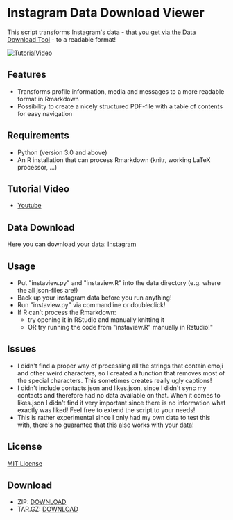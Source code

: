 # Instagram Data Download Viewer

This script transforms Instagram's data - [that you get via the Data Download Tool](https://www.cnet.com/how-to/how-to-download-all-your-instagram-data/) - to a readable format!

[![TutorialVideo](https://img.youtube.com/vi/w-uz1AfLCk8/0.jpg)](https://www.youtube.com/watch?v=w-uz1AfLCk8)


## Features

- Transforms profile information, media and messages to a more readable format in Rmarkdown
- Possibility to create a nicely structured PDF-file with a table of contents for easy navigation

## Requirements

- Python (version 3.0 and above)
- An R installation that can process Rmarkdown (knitr, working LaTeX processor, ...)

## Tutorial Video

- [Youtube](https://www.youtube.com/watch?v=w-uz1AfLCk8)

## Data Download

Here you can download your data: [Instagram](https://www.instagram.com/download/request/)

## Usage

- Put "instaview.py" and "instaview.R" into the data directory (e.g. where the all json-files are!)
- Back up your instagram data before you run anything!
- Run "instaview.py" via commandline or doubleclick!
- If R can't process the Rmarkdown:
  - try opening it in RStudio and manually knitting it 
  - OR try running the code from "instaview.R" manually in Rstudio!"

## Issues

- I didn't find a proper way of processing all the strings that contain emoji and other weird characters, so I created a function that removes most of the special characters. This sometimes creates really ugly captions!
- I didn't include contacts.json and likes.json, since I didn't sync my contacts and therefore had no data available on that. When it comes to likes.json I didn't find it very important since there is no information what exactly was liked! Feel free to extend the script to your needs!
- This is rather experimental since I only had my own data to test this with, there's no guarantee that this also works with your data!

## License

[MIT License](https://github.com/t0xic-m/instagram_data_download_viewer/blob/master/LICENSE.md)

## Download

- ZIP: [DOWNLOAD](https://github.com/t0xic-m/instagram_data_download_viewer/archive/master.zip)
- TAR.GZ: [DOWNLOAD](https://github.com/t0xic-m/instagram_data_download_viewer/archive/master.tar.gz)
